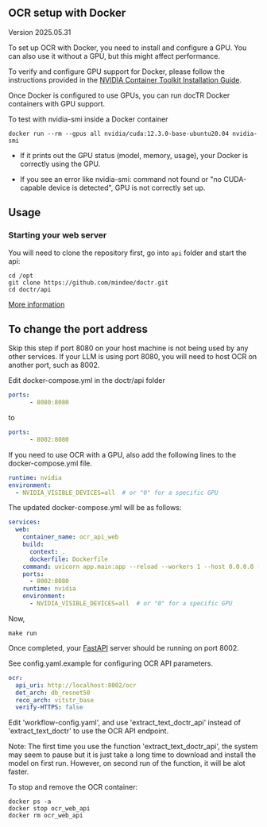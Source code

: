 ## OCR setup with Docker
Version 2025.05.31

To set up OCR with Docker, you need to install and configure a GPU. You can also use it without a GPU, but this might affect performance.

To verify and configure GPU support for Docker, please follow the instructions provided in the [NVIDIA Container Toolkit Installation Guide](https://docs.nvidia.com/datacenter/cloud-native/container-toolkit/latest/install-guide.html).

Once Docker is configured to use GPUs, you can run docTR Docker containers with GPU support.

To test with nvidia-smi inside a Docker container

```shell
docker run --rm --gpus all nvidia/cuda:12.3.0-base-ubuntu20.04 nvidia-smi
```

- If it prints out the GPU status (model, memory, usage), your Docker is correctly using the GPU.

- If you see an error like nvidia-smi: command not found or "no CUDA-capable device is detected", GPU is not correctly set up.

## Usage

### Starting your web server

You will need to clone the repository first, go into `api` folder and start the api:

```shell
cd /opt
git clone https://github.com/mindee/doctr.git
cd doctr/api
```

[More information](https://github.com/mindee/doctr/blob/main/api/README.md)

## To change the port address

Skip this step if port 8080 on your host machine is not being used by any other services. If your LLM is using port 8080, you will need to host OCR on another port, such as 8002.

Edit docker-compose.yml in the doctr/api folder

```yaml
ports:
      - 8080:8080
```

to

```yaml
ports:
      - 8002:8080
```

If you need to use OCR with a GPU, also add the following lines to the docker-compose.yml file.

```yaml
runtime: nvidia
environment:
  - NVIDIA_VISIBLE_DEVICES=all  # or "0" for a specific GPU
```

The updated docker-compose.yml will be as follows:

```yaml
services:
  web:
    container_name: ocr_api_web
    build:
      context: .
      dockerfile: Dockerfile
    command: uvicorn app.main:app --reload --workers 1 --host 0.0.0.0 --port 8080
    ports:
      - 8002:8080
    runtime: nvidia
    environment:
      - NVIDIA_VISIBLE_DEVICES=all  # or "0" for a specific GPU
```

Now,

```shell
make run
```

Once completed, your [FastAPI](https://fastapi.tiangolo.com/) server should be running on port 8002.

See config.yaml.example for configuring OCR API parameters.

```yaml
ocr:
  api_uri: http://localhost:8002/ocr
  det_arch: db_resnet50
  reco_arch: vitstr_base
  verify-HTTPS: false
```

Edit 'workflow-config.yaml', and use 'extract_text_doctr_api' instead of 'extract_text_doctr' to use the OCR API endpoint.

Note: The first time you use the function 'extract_text_doctr_api', the system may seem to pause but it is just take a long time to download and install the model on first run. However, on second run of the function, it will be alot faster.

To stop and remove the OCR container:
```shell
docker ps -a
docker stop ocr_web_api
docker rm ocr_web_api
```
